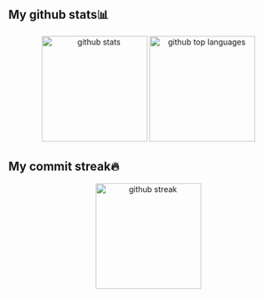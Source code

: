 <div>
    <!--<h2>About me🙋‍♂️</h2>-->
    <h2>My github stats📊</h2>
    <div id="gitStats" align="center">
        <img style="height: 190px;" class="output" src="https://github-readme-stats.vercel.app/api?username=Ominousity&amp;theme=tokyonight&amp;show_icons=true&amp;hide_border=true&amp;count_private=true" alt="github stats">
        <img style="height: 190px;" class="output" src="https://github-readme-stats.vercel.app/api/top-langs/?username=Ominousity&amp;theme=tokyonight&amp;show_icons=true&amp;hide_border=true&amp;layout=compact" alt="github top languages">
    </div>
    <h2>My commit streak🔥</h2>
    <div id="gitStreak" align="center">
        <img style="height: 190px;" class="output" src="https://github-readme-streak-stats.herokuapp.com/?user=Ominousity&amp;theme=tokyonight&amp;hide_border=true" alt="github streak">
    </div>
    <div style="width: 100%; padding-left: 20px">
        <a></a>
    </div>
</div>
